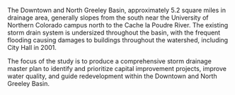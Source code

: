 The Downtown and North Greeley Basin, approximately 5.2 square miles in drainage area, generally slopes from the south near the University of Northern Colorado campus north to the Cache la Poudre River.  The existing storm drain system is undersized throughout the basin, with the frequent flooding causing damages to buildings throughout the watershed, including City Hall in 2001.   

The focus of the study is to produce a comprehensive storm drainage master plan to identify and prioritize capital improvement projects, improve water quality, and guide redevelopment within the Downtown and North Greeley Basin.